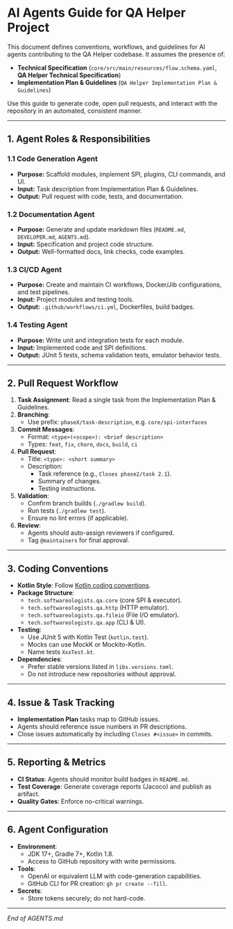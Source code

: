 # AI Agents Guide for QA Helper Project

This document defines conventions, workflows, and guidelines for AI agents contributing to the QA Helper codebase. It assumes the presence of:

- **Technical Specification** (`core/src/main/resources/flow.schema.yaml`, **QA Helper Technical Specification**)
- **Implementation Plan & Guidelines** (`QA Helper Implementation Plan & Guidelines`)

Use this guide to generate code, open pull requests, and interact with the repository in an automated, consistent manner.

---

## 1. Agent Roles & Responsibilities

### 1.1 Code Generation Agent

- **Purpose:** Scaffold modules, implement SPI, plugins, CLI commands, and UI.
- **Input:** Task description from Implementation Plan & Guidelines.
- **Output:** Pull request with code, tests, and documentation.

### 1.2 Documentation Agent

- **Purpose:** Generate and update markdown files (`README.md`, `DEVELOPER.md`, `AGENTS.md`).
- **Input:** Specification and project code structure.
- **Output:** Well-formatted docs, link checks, code examples.

### 1.3 CI/CD Agent

- **Purpose:** Create and maintain CI workflows, Docker/Jib configurations, and test pipelines.
- **Input:** Project modules and testing tools.
- **Output:** `.github/workflows/ci.yml`, Dockerfiles, build badges.

### 1.4 Testing Agent

- **Purpose:** Write unit and integration tests for each module.
- **Input:** Implemented code and SPI definitions.
- **Output:** JUnit 5 tests, schema validation tests, emulator behavior tests.

---

## 2. Pull Request Workflow

1. **Task Assignment**: Read a single task from the Implementation Plan & Guidelines.
2. **Branching**:
   - Use prefix: `phaseX/task-description`, e.g. `core/spi-interfaces`
3. **Commit Messages**:
   - Format: `<type>(<scope>): <brief description>`
   - Types: `feat`, `fix`, `chore`, `docs`, `build`, `ci`
4. **Pull Request**:
   - Title: `<type>: <short summary>`
   - Description:
     - Task reference (e.g., `Closes phase2/task 2.1`).
     - Summary of changes.
     - Testing instructions.
5. **Validation**:
   - Confirm branch builds (`./gradlew build`).
   - Run tests (`./gradlew test`).
   - Ensure no lint errors (if applicable).
6. **Review**:
   - Agents should auto-assign reviewers if configured.
   - Tag `@maintainers` for final approval.

---

## 3. Coding Conventions

- **Kotlin Style**: Follow [Kotlin coding conventions](https://kotlinlang.org/docs/coding-conventions.html).
- **Package Structure**:
  - `tech.softwareologists.qa.core` (core SPI & executor).
  - `tech.softwareologists.qa.http` (HTTP emulator).
  - `tech.softwareologists.qa.fileio` (File I/O emulator).
  - `tech.softwareologists.qa.app` (CLI & UI).
- **Testing**:
  - Use JUnit 5 with Kotlin Test (`kotlin.test`).
  - Mocks can use MockK or Mockito-Kotlin.
  - Name tests `XxxTest.kt`.
- **Dependencies**:
  - Prefer stable versions listed in `libs.versions.toml`.
  - Do not introduce new repositories without approval.

---

## 4. Issue & Task Tracking

- **Implementation Plan** tasks map to GitHub issues.
- Agents should reference issue numbers in PR descriptions.
- Close issues automatically by including `Closes #<issue>` in commits.

---

## 5. Reporting & Metrics

- **CI Status**: Agents should monitor build badges in `README.md`.
- **Test Coverage**: Generate coverage reports (Jacoco) and publish as artifact.
- **Quality Gates**: Enforce no-critical warnings.

---

## 6. Agent Configuration

- **Environment**:
  - JDK 17+, Gradle 7+, Kotlin 1.8.
  - Access to GitHub repository with write permissions.
- **Tools**:
  - OpenAI or equivalent LLM with code-generation capabilities.
  - GitHub CLI for PR creation: `gh pr create --fill`.
- **Secrets**:
  - Store tokens securely; do not hard-code.

---

*End of AGENTS.md*

